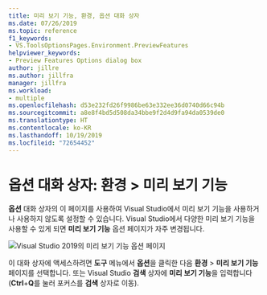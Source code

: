 ```yaml
---
title: 미리 보기 기능, 환경, 옵션 대화 상자
ms.date: 07/26/2019
ms.topic: reference
f1_keywords:
- VS.ToolsOptionsPages.Environment.PreviewFeatures
helpviewer_keywords:
- Preview Features Options dialog box
author: jillre
ms.author: jillfra
manager: jillfra
ms.workload:
- multiple
ms.openlocfilehash: d53e232fd26f9986be63e332ee36d0740d66c94b
ms.sourcegitcommit: a8e8f4bd5d508da34bbe9f2d4d9fa94da0539de0
ms.translationtype: HT
ms.contentlocale: ko-KR
ms.lasthandoff: 10/19/2019
ms.locfileid: "72654452"
---
```

# <a name="options-dialog-box-environment--preview-features"></a>옵션 대화 상자: 환경 \> 미리 보기 기능

**옵션** 대화 상자의 이 페이지를 사용하여 Visual Studio에서 미리 보기 기능을 사용하거나 사용하지 않도록 설정할 수 있습니다. Visual Studio에서 다양한 미리 보기 기능을 사용할 수 있게 되면 **미리 보기 기능** 옵션 페이지가 자주 변경됩니다.

![Visual Studio 2019의 미리 보기 기능 옵션 페이지](media/environment-preview-features-page.png)

이 대화 상자에 액세스하려면 **도구** 메뉴에서 **옵션**을 클릭한 다음 **환경** > **미리 보기 기능** 페이지를 선택합니다. 또는 Visual Studio **검색** 상자에 **미리 보기 기능**을 입력합니다(**Ctrl**+**Q**를 눌러 포커스를 **검색** 상자로 이동).